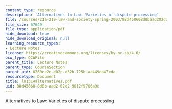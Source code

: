 ```yaml
---
content_type: resource
description: 'Alternatives to Law: Varieties of dispute processing'
file: /courses/21a-219-law-and-society-spring-2003/88d458608d8baad202d290f2f9706a9c_ln1314alternatives.pdf
file_size: 67649
file_type: application/pdf
hide_download: true
hide_download_original: null
learning_resource_types:
- Lecture Notes
license: https://creativecommons.org/licenses/by-nc-sa/4.0/
ocw_type: OCWFile
parent_title: Lecture Notes
parent_type: CourseSection
parent_uid: 0260ce2e-d02c-d32b-725b-aa449ea47eda
resourcetype: Document
title: ln1314alternatives.pdf
uid: 88d45860-8d8b-aad2-02d2-90f2f9706a9c
---
```

Alternatives to Law: Varieties of dispute processing